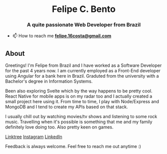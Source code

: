 <h1 align="center">Felipe C. Bento</h1>
<h3 align="center">A quite passionate Web Developer from Brazil</h3>

- 📫 How to reach me **felipe.16costa@gmail.com**

## About 
Greetings! I'm Felipe from Brazil and I have worked as a Software Developer for the past 4 years now. I am currently employed as a Front-End developer using Angular for a bank here in Brazil. Graduted from the university with a Bachelor's degree in Information Systems. 

Been also exploring Svelte which by the way happens to be pretty cool. React Native for mobile apps is on my radar too and I actually created a small project here using it. From time to time, I play with Node/Express and MongoDB and I tend to create my APIs based on that stack.

I usually chill out by watching movies/tv shows and listening to some rock music. Travelling when it's possible is something that me and my family definitely love doing too. Also pretty keen on games.

[Linktree](https://linktr.ee/fcbento)
[Instagram](https://instagram.com/flpotv/)
[LinkedIn](https://linkedin.com/in/felipe-bento/)


Feedback is always welcome. Feel free to reach me out anytime :)

